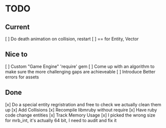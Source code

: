 # TODO

## Current

[ ] Do death animation on collision, restart
[ ] == for Entity, Vector

## Nice to

[ ] Custom "Game Engine" 'require' gem
[ ] Come up with an algorithm to make sure the more challenging gaps are achieveable
[ ] Introduce Better errors for assets

## Done

[x] Do a special entity regristration and free to check we actually clean them up
[x] Add Collisions
[x] Recompile libmruby without require
[x] Have ruby code change entities
[x] Track Memory Usage
[x] I picked the wrong size for mrb_int, it's actually 64 bit, I need to audit and fix it
